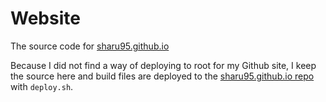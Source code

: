 # Website
The source code for [sharu95.github.io](https://sharu95.github.io)

Because I did not find a way of deploying to root for my Github site, I keep the source here and build files are deployed to the [sharu95.github.io repo](https://github.com/Sharu95/sharu95.github.io) with `deploy.sh`.